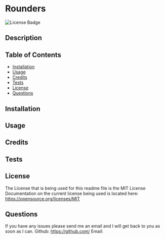 # Rounders 
   <img src="https://img.shields.io/badge/License-MIT-yellow.svg" alt="License Badge" />

## Description


## Table of Contents
- [Installation](#installation)
- [Usage](#usage)
- [Credits](#credits)
- [Tests](#tests)
- [License](#license)
- [Questions](#quesetions)

## Installation


## Usage


## Credits


## Tests

    
## License
The License that is being used for this readme file is the MIT License
Documentation on the current license being used is located here: https://opensource.org/licenses/MIT
    

## Questions
If you have any issues please send me an email and I will get back to you as soon as I can.
Github: https://github.com/
Email: 
    